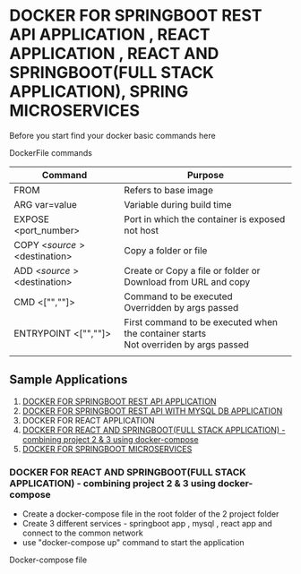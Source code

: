 # DOCKER FOR SPRINGBOOT REST API APPLICATION , REACT APPLICATION , REACT AND SPRINGBOOT(FULL STACK APPLICATION), SPRING MICROSERVICES

Before you start find your docker basic commands here


DockerFile commands

|  Command |  Purpose |
|---|---|
| FROM <image> | Refers to base image  |
| ARG var=value |  Variable during build time |
| EXPOSE <port_number> |  Port in which the container is exposed not host |
| COPY <$source> <$destination> | Copy a folder or file  |
| ADD <$source> <$destination>  | Create or Copy a file or folder or Download from URL and copy  |
| CMD <["",""]>  | Command to be executed <br/> Overridden by args passed|
| ENTRYPOINT <["",""]>  | First command to be executed when the container starts <br/> Not overriden by args passed |
|   |   |


## Sample Applications

1. [DOCKER FOR SPRINGBOOT REST API APPLICATION](https://github.com/Shanthi-rajendran-22/Dockerizing-FullStack-SpringBoot-React-Application-Microservice/tree/master/Hello-World)
2. [DOCKER FOR SPRINGBOOT REST API WITH MYSQL DB APPLICATION](https://github.com/Shanthi-rajendran-22/Dockerizing-FullStack-SpringBoot-React-Application-Microservice/tree/master/hello-world-mysql)
3. DOCKER FOR REACT APPLICATION
4. [DOCKER FOR REACT AND SPRINGBOOT(FULL STACK APPLICATION) - combining project 2 & 3 using docker-compose](https://github.com/Shanthi-rajendran-22/Dockerizing-FullStack-SpringBoot-React-Application-Microservice/blob/master/docker-compose.yml)
5. [DOCKER FOR SPRINGBOOT MICROSERVICES](https://github.com/Shanthi-rajendran-22/Dockerizing-FullStack-SpringBoot-React-Application-Microservice/tree/master/CSS-UNIT-CONVERTOR-Microservice) 


### DOCKER FOR REACT AND SPRINGBOOT(FULL STACK APPLICATION) - combining project 2 & 3 using docker-compose
- Create a docker-compose file in the root folder of the 2 project folder
- Create 3 different services - springboot app , mysql , react app and connect to the common network
- use "docker-compose up" command to start the application

Docker-compose file 
